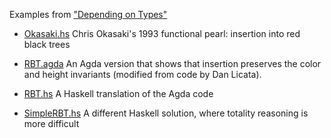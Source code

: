 Examples from ["Depending on Types"](depending-on-types.pptx)

- [Okasaki.hs](Okasaki.hs)
   Chris Okasaki's 1993 functional pearl: insertion into red black trees

- [RBT.agda](RBT.agda)
   An Agda version that shows that insertion preserves the color 
   and height invariants (modified from code by Dan Licata).

- [RBT.hs](RBT.hs)
   A Haskell translation of the Agda code

- [SimpleRBT.hs](SimpleRBT.hs)
   A different Haskell solution, where totality reasoning is more difficult
